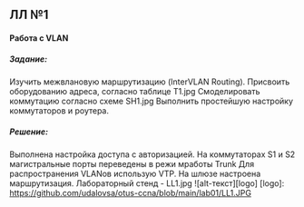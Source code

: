 ## ЛЛ №1
#### Работа с VLAN


##### Задание:
Изучить межвлановую маршрутизацию (InterVLAN Routing).
Присвоить оборудованию адреса, согласно таблице T1.jpg
Смоделировать коммутацию согласно схеме SH1.jpg
Выполнить простейшую настройку коммутаторов и роутера.

##### Решение:
Выполнена настройка доступа с авторизацией.
На коммутаторах S1 и S2 магистральные порты переведены в режи мработы Trunk
Для распространения VLANов использую VTP.
На шлюзе настроена маршрутизация.
Лабораторный стенд - LL1.jpg
![alt-текст][logo]
[logo]: https://github.com/udalovsa/otus-ccna/blob/main/lab01/LL1.JPG
